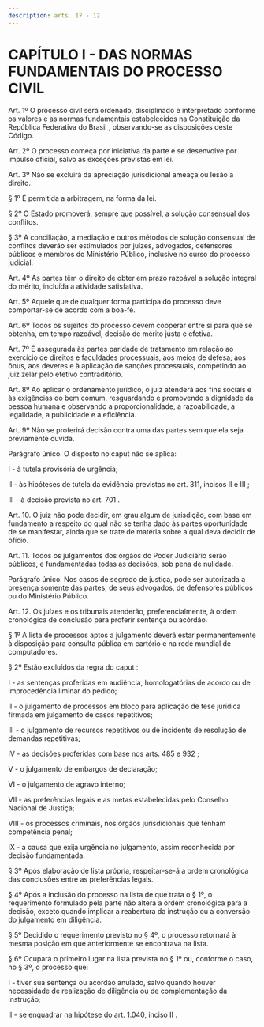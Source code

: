 ```yaml
---
description: arts. 1º - 12
---
```


# CAPÍTULO I - DAS NORMAS FUNDAMENTAIS DO PROCESSO CIVIL

Art. 1º O processo civil será ordenado, disciplinado e interpretado conforme os valores e as normas fundamentais estabelecidos na Constituição da República Federativa do Brasil , observando-se as disposições deste Código.

Art. 2º O processo começa por iniciativa da parte e se desenvolve por impulso oficial, salvo as exceções previstas em lei.

Art. 3º Não se excluirá da apreciação jurisdicional ameaça ou lesão a direito.

§ 1º É permitida a arbitragem, na forma da lei.

§ 2º O Estado promoverá, sempre que possível, a solução consensual dos conflitos.

§ 3º A conciliação, a mediação e outros métodos de solução consensual de conflitos deverão ser estimulados por juízes, advogados, defensores públicos e membros do Ministério Público, inclusive no curso do processo judicial.

Art. 4º As partes têm o direito de obter em prazo razoável a solução integral do mérito, incluída a atividade satisfativa.

Art. 5º Aquele que de qualquer forma participa do processo deve comportar-se de acordo com a boa-fé.

Art. 6º Todos os sujeitos do processo devem cooperar entre si para que se obtenha, em tempo razoável, decisão de mérito justa e efetiva.

Art. 7º É assegurada às partes paridade de tratamento em relação ao exercício de direitos e faculdades processuais, aos meios de defesa, aos ônus, aos deveres e à aplicação de sanções processuais, competindo ao juiz zelar pelo efetivo contraditório.

Art. 8º Ao aplicar o ordenamento jurídico, o juiz atenderá aos fins sociais e às exigências do bem comum, resguardando e promovendo a dignidade da pessoa humana e observando a proporcionalidade, a razoabilidade, a legalidade, a publicidade e a eficiência.

Art. 9º Não se proferirá decisão contra uma das partes sem que ela seja previamente ouvida.

Parágrafo único. O disposto no caput não se aplica:

I - à tutela provisória de urgência;

II - às hipóteses de tutela da evidência previstas no art. 311, incisos II e III ;

III - à decisão prevista no art. 701 .

Art. 10. O juiz não pode decidir, em grau algum de jurisdição, com base em fundamento a respeito do qual não se tenha dado às partes oportunidade de se manifestar, ainda que se trate de matéria sobre a qual deva decidir de ofício.

Art. 11. Todos os julgamentos dos órgãos do Poder Judiciário serão públicos, e fundamentadas todas as decisões, sob pena de nulidade.

Parágrafo único. Nos casos de segredo de justiça, pode ser autorizada a presença somente das partes, de seus advogados, de defensores públicos ou do Ministério Público.

Art. 12. Os juízes e os tribunais atenderão, preferencialmente, à ordem cronológica de conclusão para proferir sentença ou acórdão.

§ 1º A lista de processos aptos a julgamento deverá estar permanentemente à disposição para consulta pública em cartório e na rede mundial de computadores.

§ 2º Estão excluídos da regra do caput :

I - as sentenças proferidas em audiência, homologatórias de acordo ou de improcedência liminar do pedido;

II - o julgamento de processos em bloco para aplicação de tese jurídica firmada em julgamento de casos repetitivos;

III - o julgamento de recursos repetitivos ou de incidente de resolução de demandas repetitivas;

IV - as decisões proferidas com base nos arts. 485 e 932 ;

V - o julgamento de embargos de declaração;

VI - o julgamento de agravo interno;

VII - as preferências legais e as metas estabelecidas pelo Conselho Nacional de Justiça;

VIII - os processos criminais, nos órgãos jurisdicionais que tenham competência penal;

IX - a causa que exija urgência no julgamento, assim reconhecida por decisão fundamentada.

§ 3º Após elaboração de lista própria, respeitar-se-á a ordem cronológica das conclusões entre as preferências legais.

§ 4º Após a inclusão do processo na lista de que trata o § 1º, o requerimento formulado pela parte não altera a ordem cronológica para a decisão, exceto quando implicar a reabertura da instrução ou a conversão do julgamento em diligência.

§ 5º Decidido o requerimento previsto no § 4º, o processo retornará à mesma posição em que anteriormente se encontrava na lista.

§ 6º Ocupará o primeiro lugar na lista prevista no § 1º ou, conforme o caso, no § 3º, o processo que:

I - tiver sua sentença ou acórdão anulado, salvo quando houver necessidade de realização de diligência ou de complementação da instrução;

II - se enquadrar na hipótese do art. 1.040, inciso II .
